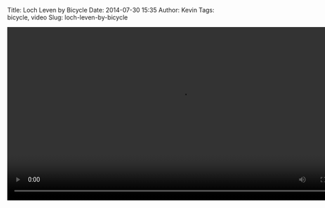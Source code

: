 Title: Loch Leven by Bicycle
Date: 2014-07-30 15:35
Author: Kevin
Tags: bicycle, video
Slug: loch-leven-by-bicycle

<video src="/media/video/2014-07-30 loch leven by bicycle" width="800" />
